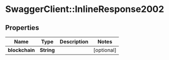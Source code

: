 # SwaggerClient::InlineResponse2002

## Properties
Name | Type | Description | Notes
------------ | ------------- | ------------- | -------------
**blockchain** | **String** |  | [optional] 


